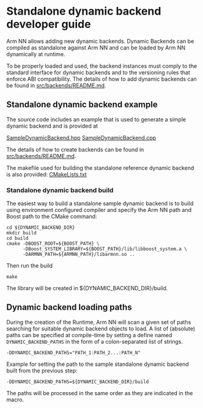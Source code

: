 # Standalone dynamic backend developer guide

Arm NN allows adding new dynamic backends. Dynamic Backends can be compiled as standalone against Arm NN
and can be loaded by Arm NN dynamically at runtime.

To be properly loaded and used, the backend instances must comply to the standard interface for dynamic backends 
and to the versioning rules that enforce ABI compatibility.
The details of how to add dynamic backends can be found in [src/backends/README.md](../backends/README.md).


## Standalone dynamic backend example

The source code includes an example that is used to generate a simple dynamic backend and is provided at

[SampleDynamicBackend.hpp](./sample/SampleDynamicBackend.hpp)
[SampleDynamicBackend.cpp](./sample/SampleDynamicBackend.cpp)

The details of how to create backends can be found in [src/backends/README.md](../backends/README.md).

The makefile used for building the standalone reference dynamic backend is also provided:
[CMakeLists.txt](./sample/CMakeLists.txt)

### Standalone dynamic backend build

The easiest way to build a standalone sample dynamic backend is to build using environment configured compiler
and specify the Arm NN path and Boost path to the CMake command:

```shell
cd ${DYNAMIC_BACKEND_DIR}
mkdir build
cd build
cmake -DBOOST_ROOT=${BOOST_PATH} \
      -DBoost_SYSTEM_LIBRARY=${BOOST_PATH}/lib/libboost_system.a \
      -DARMNN_PATH=${ARMNN_PATH}/libarmnn.so ..
```

Then run the build

```shell
make
```

The library will be created in ${DYNAMIC_BACKEND_DIR}/build.


## Dynamic backend loading paths

During the creation of the Runtime, Arm NN will scan a given set of paths searching for suitable dynamic backend objects to load.
A list of (absolute) paths can be specified at compile-time by setting a define named ```DYNAMIC_BACKEND_PATHS```
 in the form of a colon-separated list of strings.

```shell
-DDYNAMIC_BACKEND_PATHS="PATH_1:PATH_2...:PATH_N"
```

Example for setting the path to the sample standalone dynamic backend built from the previous step:

```shell
-DDYNAMIC_BACKEND_PATHS=${DYNAMIC_BACKEND_DIR}/build
```

The paths will be processed in the same order as they are indicated in the macro.
